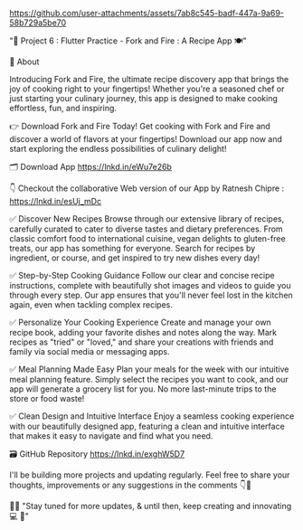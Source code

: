 https://github.com/user-attachments/assets/7ab8c545-badf-447a-9a69-58b729a5be70

"🚀 Project 6 : Flutter Practice - Fork and Fire :  A Recipe App 🍽️"

📁 About 

Introducing Fork and Fire, the ultimate recipe discovery app that brings the joy of cooking right to your fingertips! Whether you're a seasoned chef or just starting your culinary journey, this app is designed to make cooking effortless, fun, and inspiring.

👉 Download Fork and Fire Today!
Get cooking with Fork and Fire and discover a world of flavors at your fingertips! Download our app now and start exploring the endless possibilities of culinary delight!

🗂️ Download App 
https://lnkd.in/eWu7e26b

👇 Checkout the collaborative Web version of our App by Ratnesh Chipre :
https://lnkd.in/esUj_mDc

✅ Discover New Recipes
Browse through our extensive library of recipes, carefully curated to cater to diverse tastes and dietary preferences. From classic comfort food to international cuisine, vegan delights to gluten-free treats, our app has something for everyone. Search for recipes by ingredient, or course, and get inspired to try new dishes every day!

✅ Step-by-Step Cooking Guidance
Follow our clear and concise recipe instructions, complete with beautifully shot images and videos to guide you through every step. Our app ensures that you'll never feel lost in the kitchen again, even when tackling complex recipes.

✅ Personalize Your Cooking Experience
Create and manage your own recipe book, adding your favorite dishes and notes along the way. Mark recipes as "tried" or "loved," and share your creations with friends and family via social media or messaging apps.

✅ Meal Planning Made Easy
Plan your meals for the week with our intuitive meal planning feature. Simply select the recipes you want to cook, and our app will generate a grocery list for you. No more last-minute trips to the store or food waste!

✅ Clean Design and Intuitive Interface
Enjoy a seamless cooking experience with our beautifully designed app, featuring a clean and intuitive interface that makes it easy to navigate and find what you need.

🗃️ GitHub Repository
https://lnkd.in/exghW5D7

I'll be building more projects and updating regularly.
Feel free to share your thoughts, improvements or any suggestions in the comments 👇💬

🧑‍💻
"Stay tuned for more updates, & until then, 
keep creating and innovating 💻 💫"
